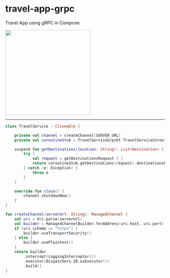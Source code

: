 # travel-app-grpc
Travel App using gRPC in Compose


<img src="https://github.com/diegoalvis/travel-app-grpc/blob/main/screens/travel_app_gif.gif?raw=true" width="270" />


---

```kotlin
class TravelService : Closeable {

    private val channel = createChannel(SERVER_URL)
    private val coroutineStub = TravelServiceGrpcKt.TravelServiceCoroutineStub(channel)

    suspend fun getDestinations(location: String): List<Destination> {
        try {
            val request = getDestinationsRequest { }
            return coroutineStub.getDestinations(request).destinationsList
        } catch (e: Exception) {
            throw e
        }
    }

    override fun close() {
        channel.shutdownNow()
    }
}

fun createChannel(serverUrl: String): ManagedChannel {
    val uri = Uri.parse(serverUrl)
    val builder = ManagedChannelBuilder.forAddress(uri.host, uri.port)
    if (uri.scheme == "https") {
        builder.useTransportSecurity()
    } else {
        builder.usePlaintext()
    }
    return builder
        .intercept(LoggingInterceptor())
        .executor(Dispatchers.IO.asExecutor())
        .build()
}
```
